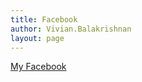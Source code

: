 ```yaml
---
title: Facebook
author: Vivian.Balakrishnan
layout: page
---
```


<a href="https://facebook.com/vivian.balakrishnan.sg">My Facebook</a>

